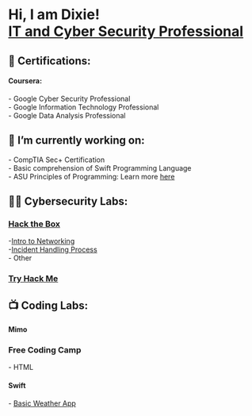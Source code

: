<h1>Hi, I am Dixie! <br/><a href="Profile!">IT and Cyber Security Professional</a></h1>

<h2>🔖 Certifications:</h2>
<h4>Coursera:</h4>
- Google Cyber Security Professional<br>
- Google Information Technology Professional<br>
- Google Data Analysis Professional  

<h2>🌱 I’m currently working on:</h2>
- CompTIA Sec+ Certification <br>
- Basic comprehension of Swift Programming Language <br>
- ASU Principles of Programming: Learn more <a href="https://gostudyhall.com/courses/principles-of-programming-cse-110/">here</a>

<h2>👨‍💻 Cybersecurity Labs:</h2>
<h3><a href="https://academy.hackthebox.com/">Hack the Box</a></h3>
-<a href="https://academy.hackthebox.com/achievement/842257/34" target="_blank" rel="noopener noreferrer">Intro to Networking</a>
<br>
-<a href="https://academy.hackthebox.com/achievement/842257/148)">Incident Handling Process</a>
<br >
- Other
<h3><a href="https://tryhackme.com/">Try Hack Me</a></h3>

<h2>📺 Coding Labs:</h2>
<h4>Mimo</h4>
<h3>Free Coding Camp</h3>
- HTML

<h4>Swift</h4>
- <a href="https://github.com/DixieReed/Swift_weatherApp" target="_blank">Basic Weather App</a>

<!--
Here are some ideas to get you started:

- 🔭 I’m currently working on ...
- 🌱 I’m currently learning ...
- 👯 I’m looking to collaborate on ...
- 🤔 I’m looking for help with ...
- 💬 Ask me about ...
- 📫 How to reach me: ...
- 😄 Pronouns: ...
- ⚡ Fun fact: ...
-->
